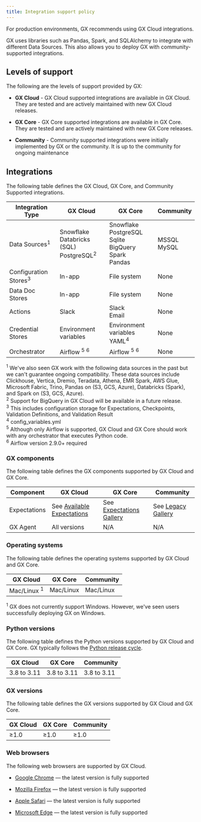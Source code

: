 ```yaml
---
title: Integration support policy
---
```


For production environments, GX recommends using GX Cloud integrations.

GX uses libraries such as Pandas, Spark, and SQLAlchemy to integrate with different Data Sources. This also allows you to deploy GX with community-supported integrations.

## Levels of support

The following are the levels of support provided by GX:

- <b>GX Cloud</b> - GX Cloud supported integrations are available in GX Cloud. They are tested and are actively maintained with new GX Cloud releases.

- <b>GX Core</b> - GX Core supported integrations are available in GX Core. They are tested and are actively maintained with new GX Core releases.

- <b>Community</b> - Community supported integrations were initially implemented by GX or the community. It is up to the community for ongoing maintenance

## Integrations

The following table defines the GX Cloud, GX Core, and Community Supported integrations.

| Integration Type                 | GX Cloud                              | GX Core                                                                                    | Community            |
| -------------------------------- | ------------------------------------- | ------------------------------------------------------------------------------------------ | -------------------- |
| Data Sources<sup>1</sup>         | Snowflake<br/>Databricks (SQL)<br/> PostgreSQL<sup>2</sup> | Snowflake<br/>PostgreSQL<br/>Sqlite<br/>BigQuery<br/>Spark<br/>Pandas | MSSQL<br/>MySQL<br/> |
| Configuration Stores<sup>3</sup> | In-app                                | File system                                                                                | None                 |
| Data Doc Stores                  | In-app                                | File system                                                                                | None                 |
| Actions                          | Slack                                 | Slack <br/>Email                                                                           | None                 |
| Credential Stores                | Environment variables                 | Environment variables <br/> YAML<sup>4</sup>                                               | None                 |
| Orchestrator                     | Airflow <sup>5</sup> <sup>6</sup>     | Airflow <sup>5</sup> <sup>6</sup>                                                          | None                 |

<sup>1</sup> We've also seen GX work with the following data sources in the past but we can't guarantee ongoing compatibility. These data sources include Clickhouse, Vertica, Dremio, Teradata, Athena, EMR Spark, AWS Glue, Microsoft Fabric, Trino, Pandas on (S3, GCS, Azure), Databricks (Spark), and Spark on (S3, GCS, Azure).<br/>
<sup>2</sup> Support for BigQuery in GX Cloud will be available in a future release.<br/>
<sup>3</sup> This includes configuration storage for Expectations, Checkpoints, Validation Definitions, and Validation Result<br/>
<sup>4</sup> config_variables.yml<br/>
<sup>5</sup> Although only Airflow is supported, GX Cloud and GX Core should work with any orchestrator that executes Python code.<br/>
<sup>6</sup> Airflow version 2.9.0+ required<br/>

### GX components

The following table defines the GX components supported by GX Cloud and GX Core.

| Component    | GX Cloud                                                                                        | GX Core                                                               | Community                                                                  |
| ------------ | ----------------------------------------------------------------------------------------------- | --------------------------------------------------------------------- | -------------------------------------------------------------------------- |
| Expectations | See [Available Expectations](/cloud/expectations/manage_expectations.md#available-expectations) | See [Expectations Gallery](https://greatexpectations.io/expectations) | See [Legacy Gallery](https://greatexpectations.io/legacy/v1/expectations/) |
| GX Agent     | All versions                                                                                    | N/A                                                                   | N/A                                                                        |

### Operating systems

The following table defines the operating systems supported by GX Cloud and GX Core.

| GX Cloud               | GX Core   | Community |
| ---------------------- | --------- | --------- |
| Mac/Linux <sup>1</sup> | Mac/Linux | Mac/Linux |

<sup>1</sup> GX does not currently support Windows. However, we've seen users successfully deploying GX on Windows.

### Python versions

The following table defines the Python versions supported by GX Cloud and GX Core. GX typically follows the [Python release cycle](https://devguide.python.org/versions/).

| GX Cloud    | GX Core     | Community   |
| ----------- | ----------- | ----------- |
| 3.8 to 3.11 | 3.8 to 3.11 | 3.8 to 3.11 |

### GX versions

The following table defines the GX versions supported by GX Cloud and GX Core.

| GX Cloud | GX Core | Community |
| -------- | ------- | --------- |
| ≥1.0     | ≥1.0    | ≥1.0      |

### Web browsers

The following web browsers are supported by GX Cloud.

- [Google Chrome](https://www.google.com/chrome/) — the latest version is fully supported

- [Mozilla Firefox](https://www.mozilla.org/en-US/firefox/) — the latest version is fully supported

- [Apple Safari](https://www.apple.com/safari/) — the latest version is fully supported

- [Microsoft Edge](https://www.microsoft.com/en-us/edge?ep=82&form=MA13KI&es=24) — the latest version is fully supported

